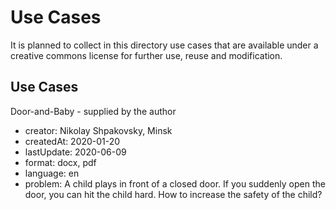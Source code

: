 # Use Cases

It is planned to collect in this directory use cases that are available under
a creative commons license for further use, reuse and modification.


## Use Cases

Door-and-Baby - supplied by the author
  - creator: Nikolay Shpakovsky, Minsk
  - createdAt: 2020-01-20
  - lastUpdate: 2020-06-09
  - format: docx, pdf
  - language: en
  - problem: A child plays in front of a closed door. If you suddenly open the
    door, you can hit the child hard.  How to increase the safety of the
    child?

